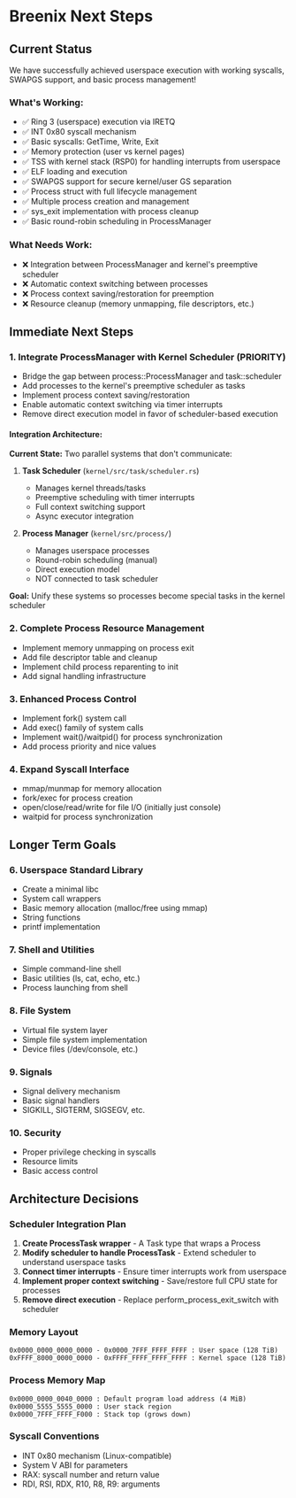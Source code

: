 # Breenix Next Steps

## Current Status
We have successfully achieved userspace execution with working syscalls, SWAPGS support, and basic process management!

### What's Working:
- ✅ Ring 3 (userspace) execution via IRETQ
- ✅ INT 0x80 syscall mechanism
- ✅ Basic syscalls: GetTime, Write, Exit
- ✅ Memory protection (user vs kernel pages)
- ✅ TSS with kernel stack (RSP0) for handling interrupts from userspace
- ✅ ELF loading and execution
- ✅ SWAPGS support for secure kernel/user GS separation
- ✅ Process struct with full lifecycle management
- ✅ Multiple process creation and management
- ✅ sys_exit implementation with process cleanup
- ✅ Basic round-robin scheduling in ProcessManager

### What Needs Work:
- ❌ Integration between ProcessManager and kernel's preemptive scheduler
- ❌ Automatic context switching between processes
- ❌ Process context saving/restoration for preemption
- ❌ Resource cleanup (memory unmapping, file descriptors, etc.)

## Immediate Next Steps

### 1. Integrate ProcessManager with Kernel Scheduler (PRIORITY)
- Bridge the gap between process::ProcessManager and task::scheduler
- Add processes to the kernel's preemptive scheduler as tasks
- Implement process context saving/restoration
- Enable automatic context switching via timer interrupts
- Remove direct execution model in favor of scheduler-based execution

#### Integration Architecture:
**Current State:** Two parallel systems that don't communicate:
1. **Task Scheduler** (`kernel/src/task/scheduler.rs`)
   - Manages kernel threads/tasks
   - Preemptive scheduling with timer interrupts
   - Full context switching support
   - Async executor integration

2. **Process Manager** (`kernel/src/process/`)
   - Manages userspace processes
   - Round-robin scheduling (manual)
   - Direct execution model
   - NOT connected to task scheduler

**Goal:** Unify these systems so processes become special tasks in the kernel scheduler

### 2. Complete Process Resource Management
- Implement memory unmapping on process exit
- Add file descriptor table and cleanup
- Implement child process reparenting to init
- Add signal handling infrastructure

### 3. Enhanced Process Control
- Implement fork() system call
- Add exec() family of system calls
- Implement wait()/waitpid() for process synchronization
- Add process priority and nice values

### 4. Expand Syscall Interface
- mmap/munmap for memory allocation
- fork/exec for process creation
- open/close/read/write for file I/O (initially just console)
- waitpid for process synchronization

## Longer Term Goals

### 6. Userspace Standard Library
- Create a minimal libc
- System call wrappers
- Basic memory allocation (malloc/free using mmap)
- String functions
- printf implementation

### 7. Shell and Utilities
- Simple command-line shell
- Basic utilities (ls, cat, echo, etc.)
- Process launching from shell

### 8. File System
- Virtual file system layer
- Simple file system implementation
- Device files (/dev/console, etc.)

### 9. Signals
- Signal delivery mechanism
- Basic signal handlers
- SIGKILL, SIGTERM, SIGSEGV, etc.

### 10. Security
- Proper privilege checking in syscalls
- Resource limits
- Basic access control

## Architecture Decisions

### Scheduler Integration Plan
1. **Create ProcessTask wrapper** - A Task type that wraps a Process
2. **Modify scheduler to handle ProcessTask** - Extend scheduler to understand userspace tasks
3. **Connect timer interrupts** - Ensure timer interrupts work from userspace
4. **Implement proper context switching** - Save/restore full CPU state for processes
5. **Remove direct execution** - Replace perform_process_exit_switch with scheduler

### Memory Layout
```
0x0000_0000_0000_0000 - 0x0000_7FFF_FFFF_FFFF : User space (128 TiB)
0xFFFF_8000_0000_0000 - 0xFFFF_FFFF_FFFF_FFFF : Kernel space (128 TiB)
```

### Process Memory Map
```
0x0000_0000_0040_0000 : Default program load address (4 MiB)
0x0000_5555_5555_0000 : User stack region
0x0000_7FFF_FFFF_F000 : Stack top (grows down)
```

### Syscall Conventions
- INT 0x80 mechanism (Linux-compatible)
- System V ABI for parameters
- RAX: syscall number and return value
- RDI, RSI, RDX, R10, R8, R9: arguments